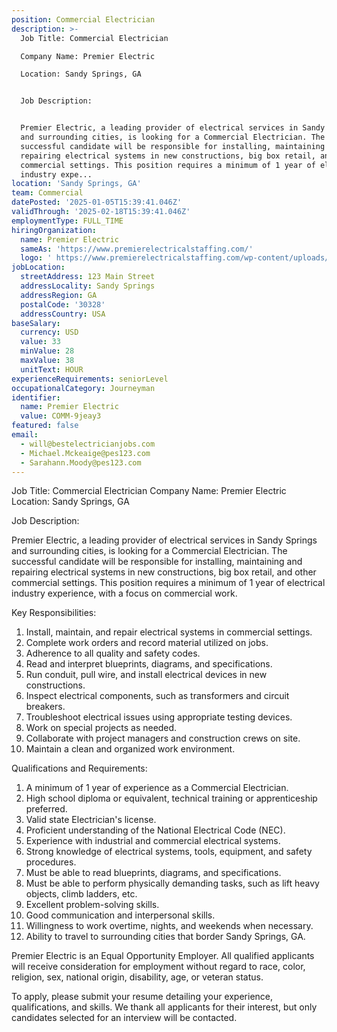 ```yaml
---
position: Commercial Electrician
description: >-
  Job Title: Commercial Electrician 

  Company Name: Premier Electric

  Location: Sandy Springs, GA


  Job Description:


  Premier Electric, a leading provider of electrical services in Sandy Springs
  and surrounding cities, is looking for a Commercial Electrician. The
  successful candidate will be responsible for installing, maintaining and
  repairing electrical systems in new constructions, big box retail, and other
  commercial settings. This position requires a minimum of 1 year of electrical
  industry expe...
location: 'Sandy Springs, GA'
team: Commercial
datePosted: '2025-01-05T15:39:41.046Z'
validThrough: '2025-02-18T15:39:41.046Z'
employmentType: FULL_TIME
hiringOrganization:
  name: Premier Electric
  sameAs: 'https://www.premierelectricalstaffing.com/'
  logo: ' https://www.premierelectricalstaffing.com/wp-content/uploads/2020/05/Premier-Electrical-Staffing-logo.png'
jobLocation:
  streetAddress: 123 Main Street
  addressLocality: Sandy Springs
  addressRegion: GA
  postalCode: '30328'
  addressCountry: USA
baseSalary:
  currency: USD
  value: 33
  minValue: 28
  maxValue: 38
  unitText: HOUR
experienceRequirements: seniorLevel
occupationalCategory: Journeyman
identifier:
  name: Premier Electric
  value: COMM-9jeay3
featured: false
email:
  - will@bestelectricianjobs.com
  - Michael.Mckeaige@pes123.com
  - Sarahann.Moody@pes123.com
---
```




Job Title: Commercial Electrician 
Company Name: Premier Electric
Location: Sandy Springs, GA

Job Description:

Premier Electric, a leading provider of electrical services in Sandy Springs and surrounding cities, is looking for a Commercial Electrician. The successful candidate will be responsible for installing, maintaining and repairing electrical systems in new constructions, big box retail, and other commercial settings. This position requires a minimum of 1 year of electrical industry experience, with a focus on commercial work.

Key Responsibilities:

1. Install, maintain, and repair electrical systems in commercial settings.
2. Complete work orders and record material utilized on jobs.
3. Adherence to all quality and safety codes.
4. Read and interpret blueprints, diagrams, and specifications.
5. Run conduit, pull wire, and install electrical devices in new constructions.
6. Inspect electrical components, such as transformers and circuit breakers.
7. Troubleshoot electrical issues using appropriate testing devices.
8. Work on special projects as needed.
9. Collaborate with project managers and construction crews on site.
10. Maintain a clean and organized work environment.

Qualifications and Requirements:

1. A minimum of 1 year of experience as a Commercial Electrician.
2. High school diploma or equivalent, technical training or apprenticeship preferred.
3. Valid state Electrician's license.
4. Proficient understanding of the National Electrical Code (NEC).
5. Experience with industrial and commercial electrical systems.
6. Strong knowledge of electrical systems, tools, equipment, and safety procedures.
7. Must be able to read blueprints, diagrams, and specifications.
8. Must be able to perform physically demanding tasks, such as lift heavy objects, climb ladders, etc.
9. Excellent problem-solving skills.
10. Good communication and interpersonal skills.
11. Willingness to work overtime, nights, and weekends when necessary.
12. Ability to travel to surrounding cities that border Sandy Springs, GA.

Premier Electric is an Equal Opportunity Employer. All qualified applicants will receive consideration for employment without regard to race, color, religion, sex, national origin, disability, age, or veteran status.

To apply, please submit your resume detailing your experience, qualifications, and skills. We thank all applicants for their interest, but only candidates selected for an interview will be contacted.
